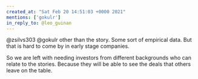 ```yaml
---
created_at: "Sat Feb 20 14:51:03 +0000 2021"
mentions: ['gokulr']
in_reply_to: @leo_guinan
---
```


@zsilvs303 @gokulr other than the story. Some sort of empirical data. But that is hard to come by in early stage companies.

So we are left with needing investors from different backgrounds who can relate to the stories. Because they will be able to see the deals that others leave on the table.